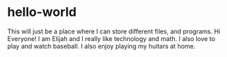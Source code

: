 # hello-world
This will just be a place where I can store different files, and programs.
Hi Everyone!
I am Elijah and I really like technology and math. I also love to play and watch baseball. I also enjoy playing my huitars at home.
